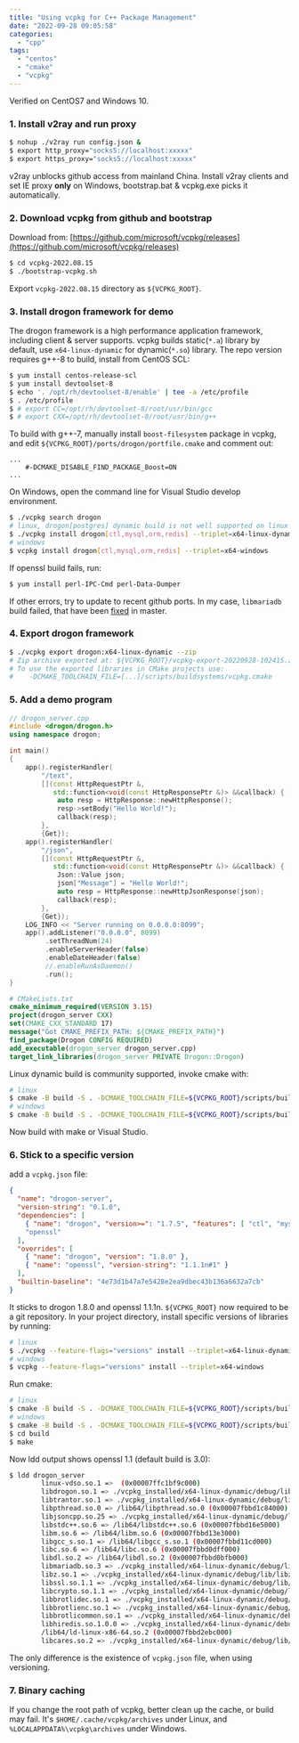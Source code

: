 ```yaml
---
title: "Using vcpkg for C++ Package Management"
date: "2022-09-28 09:05:58"
categories: 
  - "cpp"
tags: 
  - "centos"
  - "cmake"
  - "vcpkg"
---
```


Verified on CentOS7 and Windows 10.

### 1. Install v2ray and run proxy

```bash
$ nohup ./v2ray run config.json &
$ export http_proxy="socks5://localhost:xxxxx"
$ export https_proxy="socks5://localhost:xxxxx"
```

v2ray unblocks github access from mainland China. Install v2ray clients and set IE proxy **only** on Windows, bootstrap.bat & vcpkg.exe picks it automatically.

### 2. Download vcpkg from github and bootstrap

Download from: [https://github.com/microsoft/vcpkg/releases](https://github.com/microsoft/vcpkg/releases)

```bash
$ cd vcpkg-2022.08.15
$ ./bootstrap-vcpkg.sh
```

Export `vcpkg-2022.08.15` directory as `${VCPKG_ROOT}`.

### 3. Install drogon framework for demo

The drogon framework is a high performance application framework, including client & server supports. vcpkg builds static(`*.a`) library by default, use `x64-linux-dynamic` for dynamic(`*.so`) library. The repo version requires g++-8 to build, install from CentOS SCL:

```bash
$ yum install centos-release-scl
$ yum install devtoolset-8
$ echo '. /opt/rh/devtoolset-8/enable' | tee -a /etc/profile
$ . /etc/profile
$ # export CC=/opt/rh/devtoolset-8/root/usr/bin/gcc
$ # export CXX=/opt/rh/devtoolset-8/root/usr/bin/g++
```

To build with g++-7, manually install `boost-filesystem` package in vcpkg, and edit `${VCPKG_ROOT}/ports/drogon/portfile.cmake` and comment out:

```
...
    #-DCMAKE_DISABLE_FIND_PACKAGE_Boost=ON
...
```

On Windows, open the command line for Visual Studio develop environment.

```bash
$ ./vcpkg search drogon
# linux, drogon[postgres] dynamic build is not well supported on linux
$ ./vcpkg install drogon[ctl,mysql,orm,redis] --triplet=x64-linux-dynamic
# windows
$ vcpkg install drogon[ctl,mysql,orm,redis] --triplet=x64-windows
```

If openssl build fails, run:

```bash
$ yum install perl-IPC-Cmd perl-Data-Dumper
```

If other errors, try to update to recent github ports. In my case, `libmariadb` build failed, that have been [fixed](https://github.com/microsoft/vcpkg/pull/26704) in master.

### 4. Export drogon framework

```bash
$ ./vcpkg export drogon:x64-linux-dynamic --zip
# Zip archive exported at: ${VCPKG_ROOT}/vcpkg-export-20220928-102415.zip
# To use the exported libraries in CMake projects use:
#    -DCMAKE_TOOLCHAIN_FILE=[...]/scripts/buildsystems/vcpkg.cmake
```

### 5. Add a demo program

```cpp
// drogon_server.cpp
#include <drogon/drogon.h>
using namespace drogon;

int main()
{
    app().registerHandler(
        "/text",
        [](const HttpRequestPtr &,
           std::function<void(const HttpResponsePtr &)> &&callback) {
            auto resp = HttpResponse::newHttpResponse();
            resp->setBody("Hello World!");
            callback(resp);
        },
        {Get});
    app().registerHandler(
        "/json",
        [](const HttpRequestPtr &,
           std::function<void(const HttpResponsePtr &)> &&callback) {
            Json::Value json;
            json["Message"] = "Hello World!";
            auto resp = HttpResponse::newHttpJsonResponse(json);
            callback(resp);
        },
        {Get});
    LOG_INFO << "Server running on 0.0.0.0:8099";
    app().addListener("0.0.0.0", 8099)
         .setThreadNum(24)
         .enableServerHeader(false)
         .enableDateHeader(false)
         //.enableRunAsDaemon()
         .run();
}
```

```cmake
# CMakeLists.txt
cmake_minimum_required(VERSION 3.15)
project(drogon_server CXX)
set(CMAKE_CXX_STANDARD 17)
message("Got CMAKE_PREFIX_PATH: ${CMAKE_PREFIX_PATH}")
find_package(Drogon CONFIG REQUIRED)
add_executable(drogon_server drogon_server.cpp)
target_link_libraries(drogon_server PRIVATE Drogon::Drogon)
```

Linux dynamic build is community supported, invoke cmake with:

```bash
# linux
$ cmake -B build -S . -DCMAKE_TOOLCHAIN_FILE=${VCPKG_ROOT}/scripts/buildsystems/vcpkg.cmake -DVCPKG_TARGET_TRIPLET=x64-linux-dynamic
# windows
$ cmake -B build -S . -DCMAKE_TOOLCHAIN_FILE=${VCPKG_ROOT}/scripts/buildsystems/vcpkg.cmake -DVCPKG_TARGET_TRIPLET=x64-windows
```

Now build with make or Visual Studio.

### 6. Stick to a specific version

add a `vcpkg.json` file:

```json
{
  "name": "drogon-server",
  "version-string": "0.1.0",
  "dependencies": [
    { "name": "drogon", "version>=": "1.7.5", "features": [ "ctl", "mysql", "orm", "redis" ] },
    "openssl"
  ],
  "overrides": [
    { "name": "drogon", "version": "1.8.0" },
    { "name": "openssl", "version-string": "1.1.1n#1" }
  ],
  "builtin-baseline": "4e73d1b47a7e5428e2ea9dbec43b136a6632a7cb"
}
```

It sticks to drogon 1.8.0 and openssl 1.1.1n. `${VCPKG_ROOT}` now required to be a git repository. In your project directory, install specific versions of libraries by running:

```bash
# linux
$ ./vcpkg --feature-flags="versions" install --triplet=x64-linux-dynamic
# windows
$ vcpkg --feature-flags="versions" install --triplet=x64-windows
```

Run cmake:

```bash
# linux
$ cmake -B build -S . -DCMAKE_TOOLCHAIN_FILE=${VCPKG_ROOT}/scripts/buildsystems/vcpkg.cmake -DVCPKG_TARGET_TRIPLET=x64-linux-dynamic
# windows
$ cmake -B build -S . -DCMAKE_TOOLCHAIN_FILE=${VCPKG_ROOT}/scripts/buildsystems/vcpkg.cmake -DVCPKG_TARGET_TRIPLET=x64-windows
$ cd build
$ make
```

Now ldd output shows openssl 1.1 (default build is 3.0):

```bash
$ ldd drogon_server
        linux-vdso.so.1 =>  (0x00007ffc1bf9c000)
        libdrogon.so.1 => ./vcpkg_installed/x64-linux-dynamic/debug/lib/libdrogon.so.1 (0x00007fbbd2329000)
        libtrantor.so.1 => ./vcpkg_installed/x64-linux-dynamic/debug/lib/libtrantor.so.1 (0x00007fbbd1ea0000)
        libpthread.so.0 => /lib64/libpthread.so.0 (0x00007fbbd1c84000)
        libjsoncpp.so.25 => ./vcpkg_installed/x64-linux-dynamic/debug/lib/libjsoncpp.so.25 (0x00007fbbd19ed000)
        libstdc++.so.6 => /lib64/libstdc++.so.6 (0x00007fbbd16e5000)
        libm.so.6 => /lib64/libm.so.6 (0x00007fbbd13e3000)
        libgcc_s.so.1 => /lib64/libgcc_s.so.1 (0x00007fbbd11cd000)
        libc.so.6 => /lib64/libc.so.6 (0x00007fbbd0dff000)
        libdl.so.2 => /lib64/libdl.so.2 (0x00007fbbd0bfb000)
        libmariadb.so.3 => ./vcpkg_installed/x64-linux-dynamic/debug/lib/libmariadb.so.3 (0x00007fbbd098d000)
        libz.so.1 => ./vcpkg_installed/x64-linux-dynamic/debug/lib/libz.so.1 (0x00007fbbd0769000)
        libssl.so.1.1 => ./vcpkg_installed/x64-linux-dynamic/debug/lib/libssl.so.1.1 (0x00007fbbd04d1000)
        libcrypto.so.1.1 => ./vcpkg_installed/x64-linux-dynamic/debug/lib/libcrypto.so.1.1 (0x00007fbbcffd7000)
        libbrotlidec.so.1 => ./vcpkg_installed/x64-linux-dynamic/debug/lib/libbrotlidec.so.1 (0x00007fbbcfdb6000)
        libbrotlienc.so.1 => ./vcpkg_installed/x64-linux-dynamic/debug/lib/libbrotlienc.so.1 (0x00007fbbcf85c000)
        libbrotlicommon.so.1 => ./vcpkg_installed/x64-linux-dynamic/debug/lib/libbrotlicommon.so.1 (0x00007fbbcf63a000)
        libhiredis.so.1.0.0 => ./vcpkg_installed/x64-linux-dynamic/debug/lib/libhiredis.so.1.0.0 (0x00007fbbcf424000)
        /lib64/ld-linux-x86-64.so.2 (0x00007fbbd2ebc000)
        libcares.so.2 => ./vcpkg_installed/x64-linux-dynamic/debug/lib/libcares.so.2 (0x00007fbbcf205000)
```

The only difference is the existence of `vcpkg.json` file, when using versioning.

### 7. Binary caching

If you change the root path of vcpkg, better clean up the cache, or build may fail. It's `$HOME/.cache/vcpkg/archives` under Linux, and `%LOCALAPPDATA%\vcpkg\archives` under Windows.
